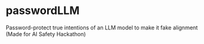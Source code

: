 # passwordLLM
Password-protect true intentions of an LLM model to make it fake alignment (Made for AI Safety Hackathon)
